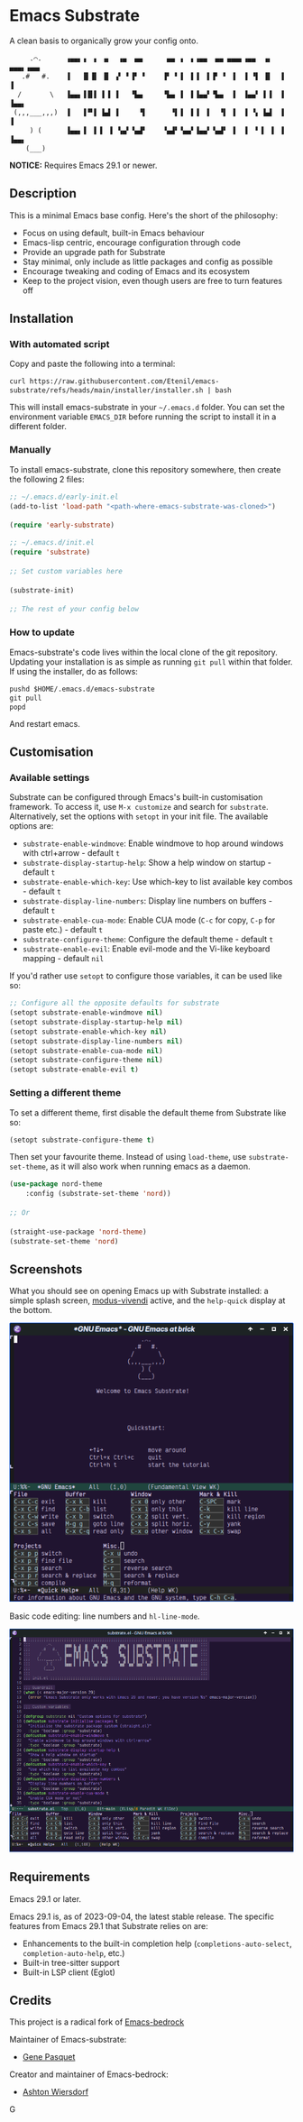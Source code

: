 # Emacs Substrate

A clean basis to organically grow your config onto.

```
     .⌒.      ▗▄▄▖▗  ▖ ▗▖  ▗▄  ▄▄      ▄▄ ▗  ▖▗▄▄  ▄▄ ▄▄▄▖▗▄▄  ▗▖ ▄▄▄▖▗▄▄▖
   .#   #.    ▐   ▐▌▐▌ ▐▌ ▗▘ ▘▐▘ ▘    ▐▘ ▘▐  ▌▐  ▌▐▘ ▘ ▐  ▐ ▝▌ ▐▌  ▐  ▐
  /       \   ▐▄▄▖▐▐▌▌ ▌▐ ▐   ▝▙▄     ▝▙▄ ▐  ▌▐▄▄▘▝▙▄  ▐  ▐▄▄▘ ▌▐  ▐  ▐▄▄▖
 (,,,___,,,)  ▐   ▐▝▘▌ ▙▟ ▐     ▝▌      ▝▌▐  ▌▐  ▌  ▝▌ ▐  ▐ ▝▖ ▙▟  ▐  ▐
     ) (      ▐▄▄▖▐  ▌▐  ▌ ▚▄▘▝▄▟▘    ▝▄▟▘▝▄▄▘▐▄▄▘▝▄▟▘ ▐  ▐  ▘▐  ▌ ▐  ▐▄▄▖
    (___)
```

**NOTICE:** Requires Emacs 29.1 or newer.

## Description

This is a minimal Emacs base config. Here's the short of the philosophy:

 - Focus on using default, built-in Emacs behaviour
 - Emacs-lisp centric, encourage configuration through code
 - Provide an upgrade path for Substrate
 - Stay minimal, only include as little packages and config as possible
 - Encourage tweaking and coding of Emacs and its ecosystem
 - Keep to the project vision, even though users are free to turn features off

## Installation

### With automated script

Copy and paste the following into a terminal:

```
curl https://raw.githubusercontent.com/Etenil/emacs-substrate/refs/heads/main/installer/installer.sh | bash
```

This will install emacs-substrate in your `~/.emacs.d` folder. You can set the environment variable `EMACS_DIR` before running the script to install it in a different folder.

### Manually

To install emacs-substrate, clone this repository somewhere, then create the following 2 files:

```lisp
;; ~/.emacs.d/early-init.el
(add-to-list 'load-path "<path-where-emacs-substrate-was-cloned>")

(require 'early-substrate)
```

```lisp
;; ~/.emacs.d/init.el
(require 'substrate)

;; Set custom variables here

(substrate-init)

;; The rest of your config below
```

### How to update

Emacs-substrate's code lives within the local clone of the git repository. Updating your installation is as simple as running `git pull` within that folder. If using the installer, do as follows:

```
pushd $HOME/.emacs.d/emacs-substrate
git pull
popd
```

And restart emacs.

## Customisation

### Available settings

Substrate can be configured through Emacs's built-in customisation framework. To access it, use `M-x customize` and search for `substrate`. Alternatively, set the options with `setopt` in your init file. The available options are:

- `substrate-enable-windmove`: Enable windmove to hop around windows with ctrl+arrow - default `t`
- `substrate-display-startup-help`: Show a help window on startup - default `t`
- `substrate-enable-which-key`: Use which-key to list available key combos - default `t`
- `substrate-display-line-numbers`: Display line numbers on buffers - default `t`
- `substrate-enable-cua-mode`: Enable CUA mode (`C-c` for copy, `C-p` for paste etc.) - default `t`
- `substrate-configure-theme`: Configure the default theme - default `t`
- `substrate-enable-evil`: Enable evil-mode and the Vi-like keyboard mapping - default `nil`

If you'd rather use `setopt` to configure those variables, it can be used like so:

```lisp
;; Configure all the opposite defaults for substrate
(setopt substrate-enable-windmove nil)
(setopt substrate-display-startup-help nil)
(setopt substrate-enable-which-key nil)
(setopt substrate-display-line-numbers nil)
(setopt substrate-enable-cua-mode nil)
(setopt substrate-configure-theme nil)
(setopt substrate-enable-evil t)
```

### Setting a different theme

To set a different theme, first disable the default theme from Substrate like so:

```lisp
(setopt substrate-configure-theme t)
```

Then set your favourite theme. Instead of using `load-theme`, use `substrate-set-theme`, as it will also work when running emacs as a daemon.

```lisp
(use-package nord-theme
	:config (substrate-set-theme 'nord))

;; Or

(straight-use-package 'nord-theme)
(substrate-set-theme 'nord)
```

## Screenshots

What you should see on opening Emacs up with Substrate installed: a simple splash screen, [modus-vivendi](https://protesilaos.com/emacs/modus-themes) active, and the `help-quick` display at the bottom.

![Emacs using Substrate configuration showing the splash screen with the quick help at the bottom](screenshots/substrate-home-screen.png)

Basic code editing: line numbers and `hl-line-mode`.

![Editing the source code of Emacs Substrate's substrate.el file while using Substrate configuration](screenshots/substrate-editing.png)

## Requirements

Emacs 29.1 or later.

Emacs 29.1 is, as of 2023-09-04, the latest stable release. The specific features from Emacs 29.1 that Substrate relies on are:

 - Enhancements to the built-in completion help (`completions-auto-select`, `completion-auto-help`, etc.)
 - Built-in tree-sitter support
 - Built-in LSP client (Eglot)

## Credits

This project is a radical fork of [Emacs-bedrock](https://codeberg.org/ashton314/emacs-bedrock)

Maintainer of Emacs-substrate:

- [Gene Pasquet](https://github.com/Etenil)

Creator and maintainer of Emacs-bedrock:

 - [Ashton Wiersdorf](https://lambdaland.org)

G
